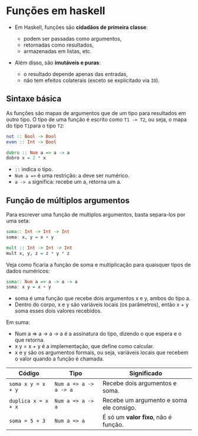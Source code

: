 # Funções em haskell
- Em Haskell, funções são **cidadãos de primeira classe**:
    - podem ser passadas como argumentos,
    - retornadas como resultados,
    - armazenadas em listas, etc.

- Além disso, são **imutáveis e puras**:
    - o resultado depende apenas das entradas,
    - não tem efeitos colaterais (exceto se explicitado via `IO`).

## Sintaxe básica
As funções são mapas de argumentos que de um tipo para resultados em outro tipo. O tipo de uma função é escrito como `T1 -> T2`, ou seja, o mapa do tipo `T1`para o tipo `T2`:

```haskell
not :: Bool -> Bool
even :: Int -> Bool
```

```haskell
dobro :: Num a => a -> a
dobro x = 2 * x
```

- `::` indica o tipo.
- `Num a =>` é uma restrição: a deve ser numérico.
- `a -> a` significa: recebe um a, retorna um a.

## Função de múltiplos argumentos
Para escrever uma função de multiplos argumentos, basta separa-los por uma seta:

```haskell
soma:: Int -> Int -> Int
soma: x, y = x + y

mult :: Int -> Int -> Int
mult x, y, z = z * y * z
```

Veja como ficaria a função de soma e multiplicação para quaisquer tipos de dados numéricos:

```haskell
soma:: Num a => a -> a -> a
soma: x y = x + y
```
- soma é uma função que recebe dois argumentos x e y, ambos do tipo a.
- Dentro do corpo, x e y são variáveis locais (os parâmetros), então x + y soma esses dois valores recebidos.

Em suma: 
- Num a => a -> a -> a é a assinatura do tipo, dizendo o que espera e o que retorna.
- x y = x + y é a implementação, que define como calcular.
- x e y são os argumentos formais, ou seja, variáveis locais que recebem o valor quando a função é chamada.

| Código              | Tipo                   | Significado                             |
| ------------------- | ---------------------- | --------------------------------------- |
| `soma x y = x + y`  | `Num a => a -> a -> a` | Recebe dois argumentos e soma.          |
| `duplica x = x + x` | `Num a => a -> a`      | Recebe um argumento e soma ele consigo. |
| `soma = 5 + 3`      | `Num a => a`           | É só um **valor fixo**, não é função.   |
